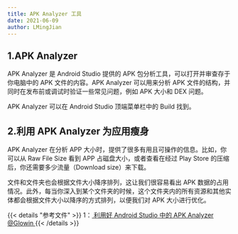 ```yaml
---
title: APK Analyzer 工具
date: 2021-06-09
author: LMingJian
---
```


## 1.APK Analyzer 

APK Analyzer 是 Android Studio 提供的 APK 包分析工具，可以打开并审查存于你电脑中的 APK 文件的内容。APK Analyzer 可以用来分析 APK 文件的结构，并同时在发布前或调试时验证一些常见问题，例如 APK 大小和 DEX 问题。

APK Analyzer 可以在 Android Studio 顶端菜单栏中的 Build 找到。

## 2.利用 APK Analyzer 为应用瘦身

APK Analyzer 在分析 APP 大小时，提供了很多有用且可操作的信息。比如，你可以从 Raw File Size 看到 APP 占磁盘大小，或者查看在经过 Play Store 的压缩后，你还需要多少流量（Download size）来下载。

文件和文件夹也会根据文件大小降序排列，这让我们很容易看出 APK 数据的占用情况。此外，每当你深入到某个文件夹的时候，这个文件夹内的所有资源和其他实体都会根据文件大小以降序的方式排列，以便我们对 APK 大小进行优化。

{{< details "参考文件" >}} 
1：[ 利用好 Android Studio 中的 APK Analyzer  @Glowin ](https://zhuanlan.zhihu.com/p/24262346)
{{< /details >}}


